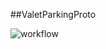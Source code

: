 ##ValetParkingProto

![workflow](https://github.com/shusrushabezugam/ValetParkingProto/blob/master/work%20_flow.PNG)
